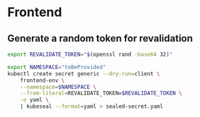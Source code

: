 # Frontend

## Generate a random token for revalidation

```bash
export REVALIDATE_TOKEN="$(openssl rand -base64 32)"
```

```bash
export NAMESPACE="toBeProvided"
kubectl create secret generic --dry-run=client \
    frontend-env \
    --namespace=$NAMESPACE \
    --from-literal=REVALIDATE_TOKEN=$REVALIDATE_TOKEN \
    -o yaml \
    | kubeseal --format=yaml > sealed-secret.yaml
```
